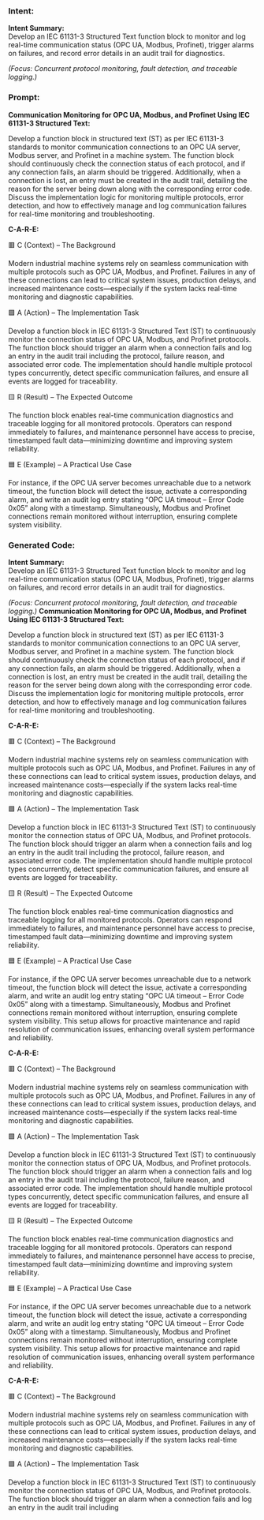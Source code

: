 ### Intent:
**Intent Summary:**  
Develop an IEC 61131-3 Structured Text function block to monitor and log real-time communication status (OPC UA, Modbus, Profinet), trigger alarms on failures, and record error details in an audit trail for diagnostics.  

*(Focus: Concurrent protocol monitoring, fault detection, and traceable logging.)*

### Prompt:
**Communication Monitoring for OPC UA, Modbus, and Profinet Using IEC 61131-3 Structured Text:**

Develop a function block in structured text (ST) as per IEC 61131-3 standards to monitor communication connections to an OPC UA server, Modbus server, and Profinet in a machine system. The function block should continuously check the connection status of each protocol, and if any connection fails, an alarm should be triggered. Additionally, when a connection is lost, an entry must be created in the audit trail, detailing the reason for the server being down along with the corresponding error code. Discuss the implementation logic for monitoring multiple protocols, error detection, and how to effectively manage and log communication failures for real-time monitoring and troubleshooting.

**C-A-R-E:**

🟥 C (Context) – The Background

Modern industrial machine systems rely on seamless communication with multiple protocols such as OPC UA, Modbus, and Profinet. Failures in any of these connections can lead to critical system issues, production delays, and increased maintenance costs—especially if the system lacks real-time monitoring and diagnostic capabilities.

🟩 A (Action) – The Implementation Task

Develop a function block in IEC 61131-3 Structured Text (ST) to continuously monitor the connection status of OPC UA, Modbus, and Profinet protocols. The function block should trigger an alarm when a connection fails and log an entry in the audit trail including the protocol, failure reason, and associated error code. The implementation should handle multiple protocol types concurrently, detect specific communication failures, and ensure all events are logged for traceability.

🟨 R (Result) – The Expected Outcome

The function block enables real-time communication diagnostics and traceable logging for all monitored protocols. Operators can respond immediately to failures, and maintenance personnel have access to precise, timestamped fault data—minimizing downtime and improving system reliability.

🟦 E (Example) – A Practical Use Case

For instance, if the OPC UA server becomes unreachable due to a network timeout, the function block will detect the issue, activate a corresponding alarm, and write an audit log entry stating “OPC UA timeout – Error Code 0x05” along with a timestamp. Simultaneously, Modbus and Profinet connections remain monitored without interruption, ensuring complete system visibility.

### Generated Code:
**Intent Summary:**  
Develop an IEC 61131-3 Structured Text function block to monitor and log real-time communication status (OPC UA, Modbus, Profinet), trigger alarms on failures, and record error details in an audit trail for diagnostics.  

*(Focus: Concurrent protocol monitoring, fault detection, and traceable logging.)*
**Communication Monitoring for OPC UA, Modbus, and Profinet Using IEC 61131-3 Structured Text:**

Develop a function block in structured text (ST) as per IEC 61131-3 standards to monitor communication connections to an OPC UA server, Modbus server, and Profinet in a machine system. The function block should continuously check the connection status of each protocol, and if any connection fails, an alarm should be triggered. Additionally, when a connection is lost, an entry must be created in the audit trail, detailing the reason for the server being down along with the corresponding error code. Discuss the implementation logic for monitoring multiple protocols, error detection, and how to effectively manage and log communication failures for real-time monitoring and troubleshooting.

**C-A-R-E:**

🟥 C (Context) – The Background

Modern industrial machine systems rely on seamless communication with multiple protocols such as OPC UA, Modbus, and Profinet. Failures in any of these connections can lead to critical system issues, production delays, and increased maintenance costs—especially if the system lacks real-time monitoring and diagnostic capabilities.

🟩 A (Action) – The Implementation Task

Develop a function block in IEC 61131-3 Structured Text (ST) to continuously monitor the connection status of OPC UA, Modbus, and Profinet protocols. The function block should trigger an alarm when a connection fails and log an entry in the audit trail including the protocol, failure reason, and associated error code. The implementation should handle multiple protocol types concurrently, detect specific communication failures, and ensure all events are logged for traceability.

🟨 R (Result) – The Expected Outcome

The function block enables real-time communication diagnostics and traceable logging for all monitored protocols. Operators can respond immediately to failures, and maintenance personnel have access to precise, timestamped fault data—minimizing downtime and improving system reliability.

🟦 E (Example) – A Practical Use Case

For instance, if the OPC UA server becomes unreachable due to a network timeout, the function block will detect the issue, activate a corresponding alarm, and write an audit log entry stating “OPC UA timeout – Error Code 0x05” along with a timestamp. Simultaneously, Modbus and Profinet connections remain monitored without interruption, ensuring complete system visibility. This setup allows for proactive maintenance and rapid resolution of communication issues, enhancing overall system performance and reliability.

**C-A-R-E:**

🟥 C (Context) – The Background

Modern industrial machine systems rely on seamless communication with multiple protocols such as OPC UA, Modbus, and Profinet. Failures in any of these connections can lead to critical system issues, production delays, and increased maintenance costs—especially if the system lacks real-time monitoring and diagnostic capabilities.

🟩 A (Action) – The Implementation Task

Develop a function block in IEC 61131-3 Structured Text (ST) to continuously monitor the connection status of OPC UA, Modbus, and Profinet protocols. The function block should trigger an alarm when a connection fails and log an entry in the audit trail including the protocol, failure reason, and associated error code. The implementation should handle multiple protocol types concurrently, detect specific communication failures, and ensure all events are logged for traceability.

🟨 R (Result) – The Expected Outcome

The function block enables real-time communication diagnostics and traceable logging for all monitored protocols. Operators can respond immediately to failures, and maintenance personnel have access to precise, timestamped fault data—minimizing downtime and improving system reliability.

🟦 E (Example) – A Practical Use Case

For instance, if the OPC UA server becomes unreachable due to a network timeout, the function block will detect the issue, activate a corresponding alarm, and write an audit log entry stating “OPC UA timeout – Error Code 0x05” along with a timestamp. Simultaneously, Modbus and Profinet connections remain monitored without interruption, ensuring complete system visibility. This setup allows for proactive maintenance and rapid resolution of communication issues, enhancing overall system performance and reliability.

**C-A-R-E:**

🟥 C (Context) – The Background

Modern industrial machine systems rely on seamless communication with multiple protocols such as OPC UA, Modbus, and Profinet. Failures in any of these connections can lead to critical system issues, production delays, and increased maintenance costs—especially if the system lacks real-time monitoring and diagnostic capabilities.

🟩 A (Action) – The Implementation Task

Develop a function block in IEC 61131-3 Structured Text (ST) to continuously monitor the connection status of OPC UA, Modbus, and Profinet protocols. The function block should trigger an alarm when a connection fails and log an entry in the audit trail including

